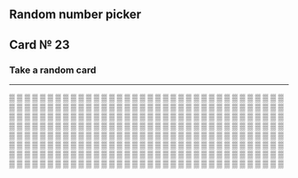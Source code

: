 ## Random number picker 

## Card № 23

### Take a random card
----
[▒](68.md) [▒](30.md) [▒](56.md) [▒](10.md) [▒](72.md) [▒](92.md) [▒](49.md) [▒](67.md) [▒](85.md) [▒](10.md) [▒](20.md) [▒](16.md) [▒](0.md) [▒](47.md) [▒](4.md) [▒](69.md) [▒](9.md) [▒](52.md) [▒](78.md) [▒](61.md) [▒](26.md) [▒](74.md) [▒](40.md) [▒](72.md) [▒](69.md) [▒](98.md) [▒](33.md) [▒](79.md) [▒](6.md) [▒](54.md) [▒](85.md) [▒](73.md) [▒](53.md) [▒](86.md) [▒](75.md) [▒](13.md) [▒](39.md) [▒](29.md) [▒](69.md) [▒](54.md) [▒](81.md) [▒](46.md) [▒](58.md) [▒](59.md) [▒](60.md) [▒](63.md) [▒](38.md) [▒](45.md) [▒](11.md) [▒](68.md) [▒](60.md) [▒](25.md) [▒](96.md) [▒](41.md) [▒](95.md) [▒](35.md) [▒](17.md) [▒](37.md) [▒](51.md) [▒](29.md) [▒](38.md) [▒](9.md) [▒](27.md) [▒](33.md) [▒](66.md) [▒](91.md) [▒](52.md) [▒](97.md) [▒](71.md) [▒](0.md) [▒](62.md) [▒](55.md) [▒](16.md) [▒](89.md) [▒](81.md) [▒](11.md) [▒](8.md) [▒](8.md) [▒](79.md) [▒](54.md) [▒](73.md) [▒](36.md) [▒](4.md) [▒](99.md) [▒](92.md) [▒](65.md) [▒](51.md) [▒](97.md) [▒](79.md) [▒](48.md) [▒](55.md) [▒](55.md) [▒](5.md) [▒](98.md) [▒](1.md) [▒](76.md) [▒](47.md) [▒](12.md) [▒](80.md) [▒](57.md) [▒](31.md) [▒](60.md) [▒](38.md) [▒](11.md) [▒](25.md) [▒](37.md) [▒](63.md) [▒](24.md) [▒](94.md) [▒](62.md) [▒](95.md) [▒](6.md) [▒](81.md) [▒](23.md) [▒](53.md) [▒](2.md) [▒](46.md) [▒](30.md) [▒](35.md) [▒](59.md) [▒](20.md) [▒](98.md) [▒](3.md) [▒](2.md) [▒](8.md) [▒](27.md) [▒](76.md) [▒](52.md) [▒](36.md) [▒](84.md) [▒](67.md) [▒](96.md) [▒](85.md) [▒](25.md) [▒](89.md) [▒](15.md) [▒](87.md) [▒](48.md) [▒](5.md) [▒](86.md) [▒](75.md) [▒](21.md) [▒](83.md) [▒](48.md) [▒](88.md) [▒](39.md) [▒](16.md) [▒](44.md) [▒](96.md) [▒](93.md) [▒](35.md) [▒](89.md) [▒](74.md) [▒](7.md) [▒](24.md) [▒](71.md) [▒](66.md) [▒](29.md) [▒](22.md) [▒](82.md) [▒](39.md) [▒](32.md) [▒](80.md) [▒](43.md) [▒](23.md) [▒](44.md) [▒](22.md) [▒](3.md) [▒](0.md) [▒](50.md) [▒](94.md) [▒](73.md) [▒](87.md) [▒](64.md) [▒](52.md) [▒](9.md) [▒](67.md) [▒](13.md) [▒](32.md) [▒](54.md) [▒](28.md) [▒](63.md) [▒](65.md) [▒](90.md) [▒](80.md) [▒](60.md) [▒](46.md) [▒](99.md) [▒](90.md) [▒](61.md) [▒](81.md) [▒](21.md) [▒](0.md) [▒](37.md) [▒](4.md) [▒](45.md) [▒](61.md) [▒](64.md) [▒](35.md) [▒](32.md) [▒](94.md) [▒](91.md) [▒](68.md) [▒](40.md) [▒](19.md) [▒](7.md) [▒](98.md) [▒](39.md) [▒](5.md) [▒](78.md) [▒](79.md) [▒](93.md) [▒](92.md) [▒](49.md) [▒](21.md) [▒](22.md) [▒](56.md) [▒](31.md) [▒](28.md) [▒](82.md) [▒](18.md) [▒](42.md) [▒](34.md) [▒](17.md) [▒](96.md) [▒](71.md) [▒](30.md) [▒](28.md) [▒](94.md) [▒](3.md) [▒](95.md) [▒](71.md) [▒](16.md) [▒](14.md) [▒](42.md) [▒](83.md) [▒](49.md) [▒](78.md) [▒](99.md) [▒](72.md) [▒](87.md) [▒](13.md) [▒](78.md) [▒](36.md) [▒](65.md) [▒](82.md) [▒](26.md) [▒](15.md) [▒](17.md) [▒](53.md) [▒](64.md) [▒](56.md) [▒](43.md) [▒](18.md) [▒](58.md) [▒](91.md) [▒](70.md) [▒](97.md) [▒](19.md) [▒](88.md) [▒](77.md) [▒](13.md) [▒](58.md) [▒](90.md) [▒](83.md) [▒](41.md) [▒](14.md) [▒](27.md) [▒](95.md) [▒](2.md) [▒](34.md) [▒](47.md) [▒](86.md) [▒](88.md) [▒](46.md) [▒](1.md) [▒](1.md) [▒](66.md) [▒](72.md) [▒](43.md) [▒](67.md) [▒](92.md) [▒](68.md) [▒](51.md) [▒](83.md) [▒](15.md) [▒](41.md) [▒](40.md) 